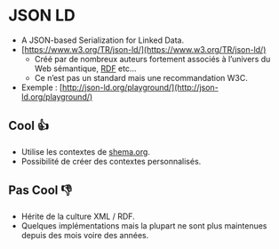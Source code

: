 # JSON LD

* A JSON-based Serialization for Linked Data.
* [https://www.w3.org/TR/json-ld/](https://www.w3.org/TR/json-ld/)
  * Créé par de nombreux auteurs fortement associés à l’univers du Web sémantique, [RDF](https://www.w3.org/RDF/) etc…
  * Ce n’est pas un standard mais une recommandation W3C.
* Exemple : [http://json-ld.org/playground/](http://json-ld.org/playground/)

## Cool 👍

* Utilise les contextes de [shema.org](https://schema.org/).
* Possibilité de créer des contextes personnalisés.

## Pas Cool 👎

* Hérite de la culture XML / RDF.
* Quelques implémentations mais la plupart ne sont plus maintenues depuis des mois voire des années.

